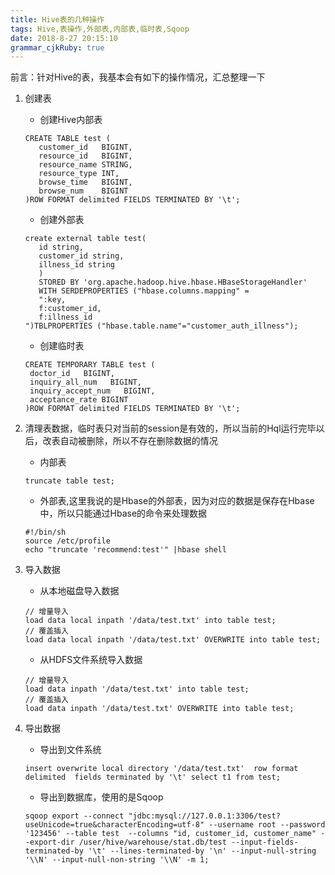 ```yaml
---
title: Hive表的几种操作 
tags: Hive,表操作,外部表,内部表,临时表,Sqoop
date: 2018-8-27 20:15:10
grammar_cjkRuby: true
---
```

前言：针对Hive的表，我基本会有如下的操作情况，汇总整理一下

 1. 创建表
	 * 创建Hive内部表
	 ```
	 CREATE TABLE test (
		customer_id   BIGINT,
		resource_id   BIGINT,
		resource_name STRING,
		resource_type INT,
		browse_time   BIGINT,
		browse_num    BIGINT
    )ROW FORMAT delimited FIELDS TERMINATED BY '\t';
	 ```
	 * 创建外部表
	 ```
	 create external table test(
		id string,
		customer_id string,
		illness_id string
		)
		STORED BY 'org.apache.hadoop.hive.hbase.HBaseStorageHandler' 
		WITH SERDEPROPERTIES ("hbase.columns.mapping" = 
		":key,
		f:customer_id,
		f:illness_id
	")TBLPROPERTIES ("hbase.table.name"="customer_auth_illness"); 
	 ```
	 * 创建临时表
	 ```
	 CREATE TEMPORARY TABLE test (
	  doctor_id   BIGINT,
	  inquiry_all_num   BIGINT,
	  inquiry_accept_num   BIGINT,
	  acceptance_rate BIGINT
	)ROW FORMAT delimited FIELDS TERMINATED BY '\t';
	 ```

2. 清理表数据，临时表只对当前的session是有效的，所以当前的Hql运行完毕以后，改表自动被删除，所以不存在删除数据的情况
	* 内部表
	
	```
	truncate table test;
	```
	* 外部表,这里我说的是Hbase的外部表，因为对应的数据是保存在Hbase中，所以只能通过Hbase的命令来处理数据
	``` shell
	#!/bin/sh
	source /etc/profile
	echo "truncate 'recommend:test'" |hbase shell
	```

3. 导入数据
	* 从本地磁盘导入数据
	```
	// 增量导入
	load data local inpath '/data/test.txt' into table test;
	// 覆盖插入
	load data local inpath '/data/test.txt' OVERWRITE into table test;
	```
	* 从HDFS文件系统导入数据
 
 	```
	// 增量导入
	load data inpath '/data/test.txt' into table test;
	// 覆盖插入
	load data inpath '/data/test.txt' OVERWRITE into table test;
 	```

4. 导出数据
	* 导出到文件系统
	```
	insert overwrite local directory '/data/test.txt'  row format delimited  fields terminated by '\t' select t1 from test;
	```
   * 导出到数据库，使用的是Sqoop
   ```
   sqoop export --connect "jdbc:mysql://127.0.0.1:3306/test?useUnicode=true&characterEncoding=utf-8" --username root --password '123456' --table test  --columns "id, customer_id, customer_name" --export-dir /user/hive/warehouse/stat.db/test --input-fields-terminated-by '\t' --lines-terminated-by '\n' --input-null-string '\\N' --input-null-non-string '\\N' -m 1;

   ```